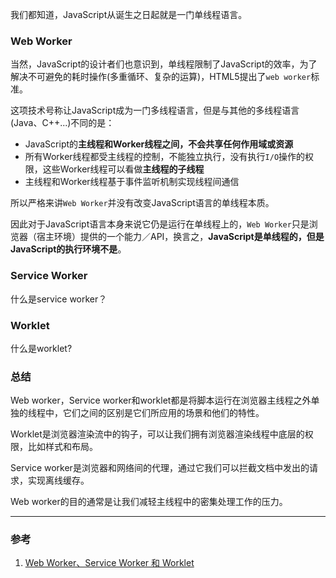 我们都知道，JavaScript从诞生之日起就是一门单线程语言。

### Web Worker
当然，JavaScript的设计者们也意识到，单线程限制了JavaScript的效率，为了解决不可避免的耗时操作(多重循环、复杂的运算)，HTML5提出了`web worker`标准。

这项技术号称让JavaScript成为一门多线程语言，但是与其他的多线程语言(Java、C++...)不同的是：
- JavaScript的**主线程和Worker线程之间，不会共享任何作用域或资源**
- 所有Worker线程都受主线程的控制，不能独立执行，没有执行`I/O`操作的权限，这些Worker线程可以看做**主线程的子线程**
- 主线程和Worker线程基于事件监听机制实现线程间通信

所以严格来讲`Web Worker`并没有改变JavaScript语言的单线程本质。

因此对于JavaScript语言本身来说它仍是运行在单线程上的，`Web Worker`只是浏览器（宿主环境）提供的一个能力／API，换言之，**JavaScript是单线程的，但是JavaScript的执行环境不是**。

### Service Worker
什么是service worker？


### Worklet
什么是worklet?

### 总结
Web worker，Service worker和worklet都是将脚本运行在浏览器主线程之外单独的线程中，它们之间的区别是它们所应用的场景和他们的特性。

Worklet是浏览器渲染流中的钩子，可以让我们拥有浏览器渲染线程中底层的权限，比如样式和布局。

Service worker是浏览器和网络间的代理，通过它我们可以拦截文档中发出的请求，实现离线缓存。

Web worker的目的通常是让我们减轻主线程中的密集处理工作的压力。


___
### 参考
1. [Web Worker、Service Worker 和 Worklet](https://tinyshare.cn/post/HpDVBvTWbUD)